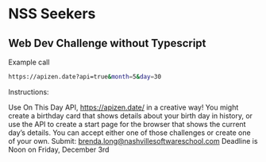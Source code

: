 # NSS Seekers

## Web Dev Challenge without Typescript

Example call

```zsh
https://apizen.date?api=true&month=5&day=30
```

Instructions:

Use On This Day API, https://apizen.date/ in a creative
way! You might create a birthday card that shows
details about your birth day in history, or use the API
to create a start page for the browser that shows the
current day’s details. You can accept either one of
those challenges or create one of your own.
Submit:
brenda.long@nashvillesoftwareschool.com
Deadline is Noon on Friday, December 3rd

